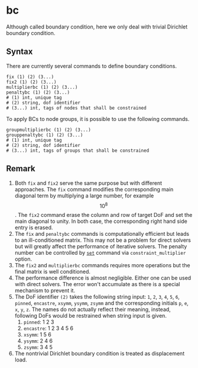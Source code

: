 # bc

Although called boundary condition, here we only deal with trivial Dirichlet boundary condition.

## Syntax

There are currently several commands to define boundary conditions.

```
fix (1) (2) (3...)
fix2 (1) (2) (3...)
multiplierbc (1) (2) (3...)
penaltybc (1) (2) (3...)
# (1) int, unique tag
# (2) string, dof identifier
# (3...) int, tags of nodes that shall be constrained
```

To apply BCs to node groups, it is possible to use the following commands.

```
groupmultiplierbc (1) (2) (3...)
grouppenaltybc (1) (2) (3...)
# (1) int, unique tag
# (2) string, dof identifier
# (3...) int, tags of groups that shall be constrained
```

## Remark

1.  Both `fix` and `fix2` serve the same purpose but with different approaches. The `fix` command modifies the
    corresponding main diagonal term by multiplying a large number, for example $$10^8$$. The `fix2` command erase the
    column and row of target DoF and set the main diagonal to unity. In both case, the corresponding right hand side
    entry is erased.
2.  The `fix` and `penaltybc` commands is computationally efficient but leads to an ill-conditioned matrix. This may not
    be a problem for direct solvers but will greatly affect the performance of iterative solvers. The penalty number can
    be controlled by [`set`](../Process/set.md) command via `constraint_multiplier` option.
3.  The `fix2` and `multiplierbc` commands requires more operations but the final matrix is well conditioned.
4.  The performance difference is almost negligible. Either one can be used with direct solvers. The error won't
    accumulate as there is a special mechanism to prevent it.
5.  The DoF identifier `(2)` takes the following string input: `1`, `2`, `3`, `4`, `5`, `6`, `pinned`, `encastre`,
    `xsymm`, `ysymm`, `zsymm` and the corresponding initials `p`, `e`, `x`, `y`, `z`. The names do not actually reflect
    their meaning, instead, following DoFs would be restrained when string input is given.
    1.  `pinned`: 1 2 3
    2.  `encastre`: 1 2 3 4 5 6
    3.  `xsymm`: 1 5 6
    4.  `ysymm`: 2 4 6
    5.  `zsymm`: 3 4 5
6.  The nontrivial Dirichlet boundary condition is treated as displacement load.

